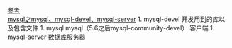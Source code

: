 [参考](https://blog.csdn.net/nangeali/article/details/72581254)    
[mysql之mysql、mysql-devel、mysql-server](https://www.cnblogs.com/lit10050528/p/4223325.html) 
    1. mysql-devel 开发用到的库以及包含文件
    1. mysql mysql（5.6之后mysql-community-devel） 客户端
    1. mysql-server 数据库服务器    
